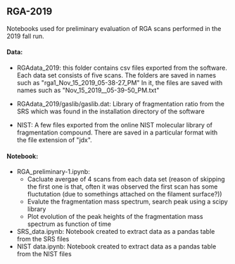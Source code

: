 ## RGA-2019
Notebooks used for preliminary evaluation of RGA scans performed in the 2019 fall run.

#### Data:
- RGAdata_2019: 
  this folder contains csv files exported from the software.
  Each data set consists of five scans.
  The folders are saved in names such as "rga1_Nov_15_2019_05-38-27_PM"
  In it, the files are saved with names such as "Nov_15_2019__05-39-50_PM.txt"
  
- RGAdata_2019/gaslib/gaslib.dat:
  Library of fragmentation ratio from the SRS which was found in the installation directory of the software 
  
- NIST:
  A few files exported from the online NIST molecular library of fragmentation compound. There are saved in a particular format with the file extension of "jdx".
  
#### Notebook:
- RGA_preliminary-1.ipynb:
  - Cacluate avergae of 4 scans from each data set (reason of skipping the first one is that, often it was observed the first scan has some fluctutation (due to somethings attached on the filament surface?))
  - Evalute the fragmentation mass spectrum, search peak using a scipy library 
  - Plot evolution of the peak heights of the fragmentation mass spectrum as function of time
- SRS_data.ipynb: 
  Notebook created to extract data as a pandas table from the SRS files 
- NIST data.ipynb:
  Notebook created to extract data as a pandas table from the NIST files 

  


